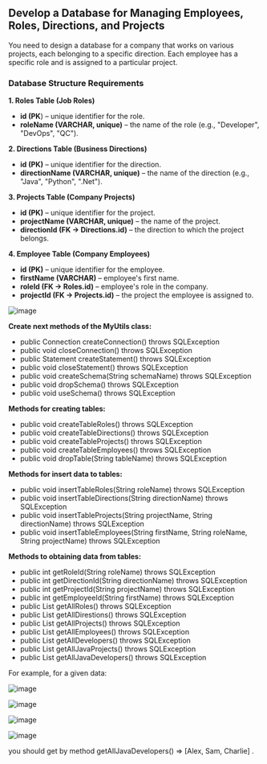 ## Develop a Database for Managing Employees, Roles, Directions, and Projects 
You need to design a database for a company that works on various projects, each belonging to a specific direction. Each employee has a specific role and is assigned to a particular project.

### Database Structure Requirements
**1. Roles Table (Job Roles)**
- **id (PK**) – unique identifier for the role.
- **roleName (VARCHAR, unique)** – the name of the role (e.g., "Developer", "DevOps", "QC").

**2. Directions Table (Business Directions)**

- **id (PK)** – unique identifier for the direction.
- **directionName (VARCHAR, unique)** – the name of the direction (e.g., "Java", "Python", ".Net").

**3. Projects Table (Company Projects)**

- **id (PK)** – unique identifier for the project.
- **projectName (VARCHAR, unique)** – the name of the project.
- **directionId (FK → Directions.id)** – the direction to which the project belongs.

**4. Employee Table (Company Employees)**

- **id (PK)** – unique identifier for the employee.
- **firstName (VARCHAR)** – employee's first name.
- **roleId (FK → Roles.id)** – employee's role in the company.
- **projectId (FK → Projects.id)** – the project the employee is assigned to.
  
![image](https://github.com/user-attachments/assets/d856c0f0-eb4d-4af9-8150-7421d4ff02c5)

**Create next methods of the MyUtils class:**

- public Connection createConnection() throws SQLException
- public void closeConnection() throws SQLException
- public Statement createStatement() throws SQLException
- public void closeStatement() throws SQLException
- public void createSchema(String schemaName) throws SQLException
- public void dropSchema() throws SQLException
- public void useSchema() throws SQLException

**Methods for creating tables:**

- public void createTableRoles() throws SQLException
- public void createTableDirections() throws SQLException
- public void createTableProjects() throws SQLException
- public void createTableEmployees() throws SQLException
- public void dropTable(String tableName) throws SQLException

**Methods for insert data to tables:**

- public void insertTableRoles(String roleName) throws SQLException
- public void insertTableDirections(String directionName) throws SQLException
- public void insertTableProjects(String projectName, String directionName) throws SQLException
- public void insertTableEmployees(String firstName, String roleName, String projectName) throws SQLException

**Methods to obtaining data from tables:**

- public int getRoleId(String roleName) throws SQLException
- public int getDirectionId(String directionName) throws SQLException
- public int getProjectId(String projectName) throws SQLException
- public int getEmployeeId(String firstName) throws SQLException
- public List<String> getAllRoles() throws SQLException
- public List<String> getAllDirestions() throws SQLException
- public List<String> getAllProjects() throws SQLException
- public List<String> getAllEmployees() throws SQLException
- public List<String> getAllDevelopers() throws SQLException
- public List<String> getAllJavaProjects() throws SQLException
- public List<String> getAllJavaDevelopers() throws SQLException

For example, for a given data:

![image](https://github.com/user-attachments/assets/4ca4f295-d55e-46dc-baa9-c3b1375ba577)

![image](https://github.com/user-attachments/assets/1e126f15-6511-4525-bbc5-d424bba304f8)

![image](https://github.com/user-attachments/assets/d8def5ee-f503-4404-b004-a64a39f9c98a)

![image](https://github.com/user-attachments/assets/213a1bad-3d63-43ca-ba9a-ca65c048a1e4)


you should get by method getAllJavaDevelopers() => [Alex, Sam, Charlie] .
